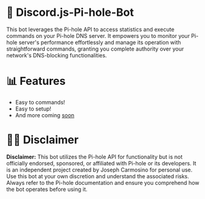 # 🤖 Discord.js-Pi-hole-Bot
This bot leverages the Pi-hole API to access statistics and execute commands on your Pi-hole DNS server. It empowers you to monitor your Pi-hole server's performance effortlessly and manage its operation with straightforward commands, granting you complete authority over your network's DNS-blocking functionalities.

# 📊 Features
- Easy to commands!
- Easy to setup!
- And more coming [soon](https://github.com/users/josephistired/projects/10)

# 🤚🏻 Disclaimer
**Disclaimer:** This bot utilizes the Pi-hole API for functionality but is not officially endorsed, sponsored, or affiliated with Pi-hole or its developers. It is an independent project created by Joseph Carmosino for personal use. Use this bot at your own discretion and understand the associated risks. Always refer to the Pi-hole documentation and ensure you comprehend how the bot operates before using it.